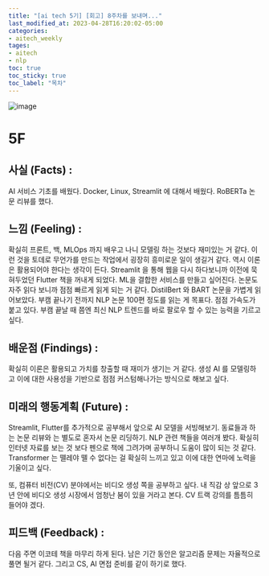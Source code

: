 ```yaml
---
title: "[ai tech 5기] [회고] 8주차를 보내며..."
last_modified_at: 2023-04-28T16:20:02-05:00
categories:
- aitech_weekly
tages:
- aitech
- nlp
toc: true
toc_sticky: true
toc_label: "목차"
---
```





![image](../../../image/aitech.png)

# 5F
## 사실 (Facts) :
AI 서비스 기초를 배웠다. Docker, Linux, Streamlit 에 대해서 배웠다. RoBERTa 논문 리뷰를 했다.

## 느낌 (Feeling) :
확실히 프론트, 백, MLOps 까지 배우고 나니 모델링 하는 것보다 재미있는 거 같다. 이런 것을 토데로 무언가를 만드는 작업에서 굉장히 흥미로운 일이 생길거 같다. 역시 이론은 활용되어야 한다는 생각이 든다. Streamlit 을 통해 웹을 다시 하다보니까 이전에 묵혀두었던 Flutter 책을 꺼내게 되었다. ML을 결합한 서비스를 만들고 싶어진다. 
논문도 자주 읽다 보니까 점점 빠르게 읽게 되는 거 같다. DistilBert 와 BART 논문을 가볍게 읽어보았다. 부캠 끝나기 전까지 NLP 논문 100편 정도를 읽는 게 목표다. 점점 가속도가 붙고 있다. 부캠 끝날 때 쯤엔 최신 NLP 트렌드를 바로 팔로우 할 수 있는 능력을 기르고 싶다.

## 배운점 (Findings) :
확실히 이론은 활용되고 가치를 창출할 때 재미가 생기는 거 같다. 생성 AI 를 모델링하고 이에 대한 사용성을 기반으로 점점 커스텀해나가는 방식으로 해보고 싶다. 


## 미래의 행동계획 (Future) :
Streamlit, Flutter를 추가적으로 공부해서 앞으로 AI 모델을 서빙해보기. 동료들과 하는 논문 리뷰와 는 별도로 혼자서 논문 리딩하기. NLP 관련 책들을 여러개 봤다. 확실히 인터넷 자료를 보는 것 보다 펜으로 책에 그려가며 공부하니 도움이 많이 되는 것 같다. Transformer 는 뗄레야 뗄 수 없다는 걸 확실히 느끼고 있고 이에 대한 연마에 노력을 기울이고 싶다. 

또, 컴퓨터 비전(CV) 분야에서는 비디오 생성 쪽을 공부하고 싶다. 내 직감 상 앞으로 3년 안에 비디오 생성 시장에서 엄청난 붐이 있을 거라고 본다. CV 트랙 강의를 틈틈히 들어야 겠다. 


## 피드백 (Feedback) :
다음 주면 이코테 책을 마무리 하게 된다. 남은 기간 동안은 알고리즘 문제는 자율적으로 풀면 될거 같다. 그리고 CS, AI 면접 준비를 같이 하기로 했다. 